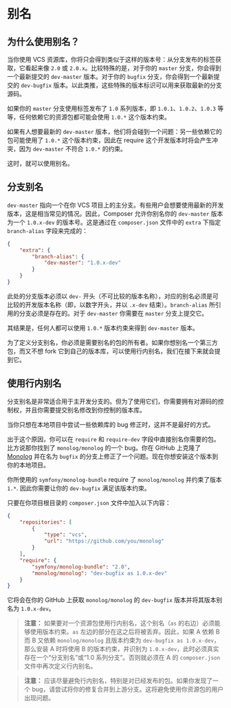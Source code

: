 <!--
    tagline: Alias branch names to versions
-->

# 别名

## 为什么使用别名？

当你使用 VCS 资源库，你将只会得到类似于这样的版本号：从分支发布的标签获取，它看起来像 `2.0` 或 `2.0.x`。比较特殊的是，对于你的 `master` 分支，你会得到一个最新提交的 `dev-master` 版本。对于你的 `bugfix` 分支，你会得到一个最新提交的 `dev-bugfix` 版本。以此类推，这些特殊的版本标识可以用来获取最新的分支源码。

如果你的 `master` 分支使用标签发布了 `1.0` 系列版本，即 `1.0.1`、`1.0.2`、`1.0.3` 等等，任何依赖它的资源包都可能会使用 `1.0.*` 这个版本约束。

如果有人想要最新的 `dev-master` 版本，他们将会碰到一个问题：另一些依赖它的包可能使用了 `1.0.*` 这个版本约束，因此在 require 这个开发版本时将会产生冲突，因为 `dev-master` 不符合 `1.0.*` 的约束。

这时，就可以使用别名。

## 分支别名

`dev-master` 指向一个在你 VCS 项目上的主分支。有些用户会想要使用最新的开发版本，这是相当常见的情况。因此，Composer 允许你别名你的 `dev-master` 版本为一个 `1.0.x-dev` 的版本号。这是通过在 `composer.json` 文件中的 `extra` 下指定 `branch-alias` 字段来完成的：

```json
{
    "extra": {
        "branch-alias": {
            "dev-master": "1.0.x-dev"
        }
    }
}
```

此处的分支版本必须以 `dev-` 开头（不可比较的版本名称），对应的别名必须是可比较的开发版本名称（即，以数字开头，并以 `.x-dev` 结束）。`branch-alias` 所引用的分支必须是存在的。对于 `dev-master` 你需要在 `master` 分支上提交它。

其结果是，任何人都可以使用 `1.0.*` 版本约束来得到 `dev-master` 版本。

为了定义分支别名，你必须是需要别名的包的所有者。如果你想别名一个第三方包，而又不想 fork 它到自己的版本库，可以使用行内别名，我们在接下来就会提到它。

## 使用行内别名

分支别名是非常适合用于主开发分支的。但为了使用它们，你需要拥有对源码的控制权，并且你需要提交别名修改到你控制的版本库。

当你只想在本地项目中尝试一些依赖库的 bug 修正时，这并不是最好的方式。

出于这个原因，你可以在 `require` 和 `require-dev` 字段中直接别名你需要的包。比方说那你找到了 `monolog/monolog` 的一个 bug。你在 GitHub 上克隆了 [Monolog](https://github.com/Seldaek/monolog) 并在名为 `bugfix` 的分支上修正了一个问题。现在你想安装这个版本到你的本地项目。

你所使用的 `symfony/monolog-bundle` require 了 `monolog/monolog` 并约束了版本 `1.*`. 因此你需要让你的 `dev-bugfix` 满足该版本约束。

只要在你项目根目录的 `composer.json` 文件中加入以下内容：

```json
{
    "repositories": [
        {
            "type": "vcs",
            "url": "https://github.com/you/monolog"
        }
    ],
    "require": {
        "symfony/monolog-bundle": "2.0",
        "monolog/monolog": "dev-bugfix as 1.0.x-dev"
    }
}
```

它将会在你的 GitHub 上获取 `monolog/monolog` 的 `dev-bugfix` 版本并将其版本别名为 `1.0.x-dev`。

> **注意：** 如果要对一个资源包使用行内别名，这个别名（`as` 的右边）必须能够使用版本约束。`as` 左边的部分在这之后将被丢弃。因此，如果 A 依赖 B 而 B 又依赖 `monolog/monolog` 且版本约束为 `dev-bugfix as 1.0.x-dev`，那么安装 A 时将使用 B 的版本约束，并识别为 `1.0.x-dev`，此时必须真实存在一个“分支别名”或“1.0 系列分支”。否则就必须在 A 的 `composer.json` 文件中再次定义行内别名。

> **注意：** 应该尽量避免行内别名，特别是对已经发布的包。如果你发现了一个 bug，请尝试将你的修复合并到上游分支。这将避免使用你资源包的用户出现问题。

